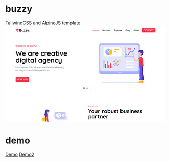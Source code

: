 # buzzy
TailwindCSS and AlpineJS template
<br />
![KA Buzzy](buzzy.jpg)


# demo

[Demo](https://ka-studio.dev/demo/2021/ka-buzzy)
[Demo2](https://andrijklyon.github.io/buzzy/)
